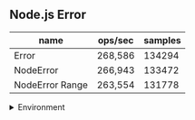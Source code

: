 ## Node.js Error

|name|ops/sec|samples|
|-|-|-|
|Error|268,586|134294|
|NodeError|266,943|133472|
|NodeError Range|263,554|131778|


<details>
<summary>Environment</summary>

* __Machine:__ linux x64 | 4 vCPUs | 7.6GB Mem
* __Run:__ Wed Sep 25 2024 20:00:46 GMT+0000 (Coordinated Universal Time)
</details>

<!--
{"environment":{"platform":"linux","arch":"x64","cpus":4,"totalMemory":7.597896575927734},"benchmarks":[{"name":"Error","opsSec":268586.61033943115,"samples":134294},{"name":"NodeError","opsSec":266943.10740854306,"samples":133472},{"name":"NodeError Range","opsSec":263554.6896699868,"samples":131778}]}-->
